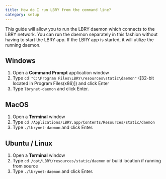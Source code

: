 ```yaml
---
title: How do I run LBRY from the command line?
category: setup
---
```

This guide will allow you to run the LBRY daemon which connects to the LBRY network. You can run the daemon separately in this fashion without having to start the LBRY app. If the LBRY app is started, it will utilize the running daemon. 

## Windows
1. Open a **Command Prompt** application window
1. Type `cd "C:\Program Files\LBRY\resources\static\daemon"` ([32-bit located in Program Files(x86)]) and click Enter
1. Type `lbrynet-daemon` and click Enter. 

## MacOS
1. Open a **Terminal** window
1. Type `cd /Applications/LBRY.app/Contents/Resources/static/daemon`
1. Type `./lbrynet-daemon` and click Enter. 

## Ubuntu / Linux 
1. Open a **Terminal** window
1. Type `cd /opt/LBRY/resources/static/daemon` or build location if running from source 
1. Type `./lbrynet-daemon` and click Enter. 
